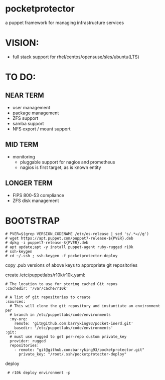 # pocketprotector

a puppet framework for managing infrastructure services

# VISION:
- full stack support for rhel/centos/opensuse/sles/ubuntu(LTS)

# TO DO:
## NEAR TERM
- user management
- package management
- ZFS support
- samba support
- NFS export / mount support

## MID TERM
- monitoring
  - pluggable support for nagios and prometheus
  - nagios is first target, as is known entity

## LONGER TERM
- FIPS 800-53 compliance
- ZFS disk management

# BOOTSTRAP
```
# PVER=$(grep VERSION_CODENAME /etc/os-release | sed 's/.*=//g')
# wget https://apt.puppet.com/puppet7-release-${PVER}.deb
# dpkg -i puppet7-release-${PVER}.deb
# apt update;apt -y install puppet-agent ruby-rugged r10k
# ssh-keygen
# cd ~/.ssh ; ssh-keygen -f pocketprotector-deploy
```
copy .pub versions of above keys to appropriate git repositories

create /etc/puppetlabs/r10k/r10k.yaml:
```
# The location to use for storing cached Git repos
:cachedir: '/var/cache/r10k'

# A list of git repositories to create
:sources:
  # This will clone the git repository and instantiate an environment per
  # branch in /etc/puppetlabs/code/environments
  :my-org:
    remote: 'git@github.com:barryking93/pocket-inerd.git'
    basedir: '/etc/puppetlabs/code/environments'
:git:
  # must use rugged to get per-repo custom private_key
  provider: rugged
  repositories:
    - remote: "git@github.com:barryking93/pocketprotector.git"
      private_key: "/root/.ssh/pocketprotector-deploy"
```
deploy
```
 # r10k deploy environment -p
```
